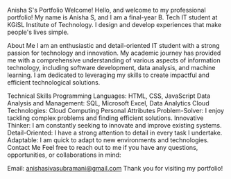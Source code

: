Anisha S's Portfolio
Welcome!
Hello, and welcome to my professional portfolio! My name is Anisha S, and I am a final-year B. Tech IT student at KGiSL Institute of Technology. I design and develop experiences that make people's lives simple.

About Me
I am an enthusiastic and detail-oriented IT student with a strong passion for technology and innovation. My academic journey has provided me with a comprehensive understanding of various aspects of information technology, including software development, data analysis, and machine learning. I am dedicated to leveraging my skills to create impactful and efficient technological solutions.

Technical Skills
Programming Languages: HTML, CSS, JavaScript
Data Analysis and Management: SQL, Microsoft Excel, Data Analytics
Cloud Technologies: Cloud Computing
Personal Attributes
Problem-Solver: I enjoy tackling complex problems and finding efficient solutions.
Innovative Thinker: I am constantly seeking to innovate and improve existing systems.
Detail-Oriented: I have a strong attention to detail in every task I undertake.
Adaptable: I am quick to adapt to new environments and technologies.
Contact Me
Feel free to reach out to me if you have any questions, opportunities, or collaborations in mind:

Email: anishasivasubramani@gmail.com
Thank you for visiting my portfolio!
